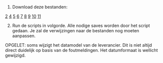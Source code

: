 1. Download deze bestanden:


[2](https://open-data.energiesparen.be/Data/02_GEMIDDELD_E_PEIL_PER_GEMEENTE.csv)
[4](https://open-data.energiesparen.be/Data/04_AANTAL_AG_PER_GEMEENTE.csv)
[5](https://open-data.energiesparen.be/Data/05_AG_OVERZICHT_RESULTATEN_DETAIL.csv)
[6](https://open-data.energiesparen.be/Data/06_AG_OVERZICHT_GEOMETRIE_DETAIL.csv)
[7](https://open-data.energiesparen.be/Data/07_AG_INSTALL_VW_WP_DETAIL.csv)
[8](https://open-data.energiesparen.be/Data/08_AG_INSTALL_HEB_DETAIL.csv)
[9](https://open-data.energiesparen.be/Data/09_AG_INSTALL_ZON_DETAIL.csv)
[10](https://open-data.energiesparen.be/Data/10_AG_INSTALL_VENTILATIE.csv)
[11](https://open-data.energiesparen.be/Data/11_AG_DIMENSIES.csv)

2. Run de scripts in volgorde. Alle nodige saves worden door het script gedaan. Je zal de verwijzingen naar de bestanden nog moeten aanpassen.

OPGELET: soms wijzigt het datamodel van de leverancier. Dit is niet altijd direct duidelijk op basis van de foutmeldingen.
Het datumformaat is wellicht gewijzigd.
